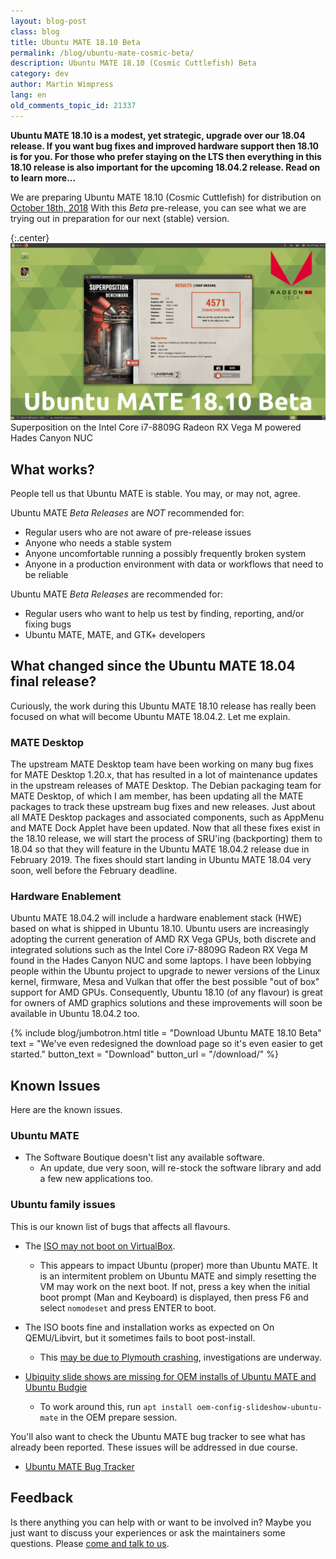 ```yaml
---
layout: blog-post
class: blog
title: Ubuntu MATE 18.10 Beta
permalink: /blog/ubuntu-mate-cosmic-beta/
description: Ubuntu MATE 18.10 (Cosmic Cuttlefish) Beta
category: dev
author: Martin Wimpress
lang: en
old_comments_topic_id: 21337
---
```


**Ubuntu MATE 18.10 is a modest, yet strategic, upgrade over our 18.04
release. If you want bug fixes and improved hardware support then 18.10 is for
you. For those who prefer staying on the LTS then everything in this 18.10
release is also important for the upcoming 18.04.2 release. Read on to learn
more...**

We are preparing Ubuntu MATE 18.10 (Cosmic Cuttlefish) for distribution on
[October 18th, 2018](https://wiki.ubuntu.com/CosmicCuttlefish/ReleaseSchedule)
With this *Beta* pre-release, you can see what we are trying out in
preparation for our next (stable) version.

{:.center}
![Ubuntu MATE 18.10 Beta](/images/blog/1810-beta.jpg) Superposition on the Intel Core i7-8809G Radeon RX Vega M powered Hades Canyon NUC

## What works?

People tell us that Ubuntu MATE is stable. You may, or may not, agree.

Ubuntu MATE *Beta Releases* are *NOT* recommended for:

  * Regular users who are not aware of pre-release issues
  * Anyone who needs a stable system
  * Anyone uncomfortable running a possibly frequently broken system
  * Anyone in a production environment with data or workflows that need to be reliable

Ubuntu MATE *Beta Releases* are recommended for:

  * Regular users who want to help us test by finding, reporting, and/or fixing bugs
  * Ubuntu MATE, MATE, and GTK+ developers

## What changed since the Ubuntu MATE 18.04 final release?

Curiously, the work during this Ubuntu MATE 18.10 release has really been
focused on what will become Ubuntu MATE 18.04.2. Let me explain.

### MATE Desktop

The upstream MATE Desktop team have been working on many bug fixes for MATE
Desktop 1.20.x, that has resulted in a lot of maintenance updates in the
upstream releases of MATE Desktop. The Debian packaging team for MATE Desktop,
of which I am member, has been updating all the MATE packages to track these
upstream bug fixes and new releases. Just about all MATE Desktop packages and
associated components, such as AppMenu and MATE Dock Applet have been updated.
Now that all these fixes exist in the 18.10 release, we will start the process
of SRU'ing (backporting) them to 18.04 so that they will feature in the Ubuntu
MATE 18.04.2 release due in February 2019. The fixes should start landing in
Ubuntu MATE 18.04 very soon, well before the February deadline.

### Hardware Enablement

Ubuntu MATE 18.04.2 will include a hardware enablement stack (HWE) based on
what is shipped in Ubuntu 18.10. Ubuntu users are increasingly adopting the
current generation of AMD RX Vega GPUs, both discrete and integrated solutions
such as the Intel Core i7-8809G Radeon RX Vega M found in the Hades Canyon NUC
and some laptops. I have been lobbying people within the Ubuntu project to
upgrade to newer versions of the Linux kernel, firmware, Mesa and Vulkan that
offer the best possible "out of box" support for AMD GPUs. Consequently,
Ubuntu 18.10 (of any flavour) is great for owners of AMD graphics solutions
and these improvements will soon be available in Ubuntu 18.04.2 too.

{% include blog/jumbotron.html
    title = "Download Ubuntu MATE 18.10 Beta"
    text = "We've even redesigned the download page so it's even easier to get started."
    button_text = "Download"
    button_url = "/download/"
%}

## Known Issues

Here are the known issues.

### Ubuntu MATE

  * The Software Boutique doesn't list any available software.
    * An update, due very soon, will re-stock the software library and add a few new applications too.

### Ubuntu family issues

This is our known list of bugs that affects all flavours.

  * The [ISO may not boot on VirtualBox](https://pad.lv/1792932).
    * This appears to impact Ubuntu (proper) more than Ubuntu MATE. It is an intermitent problem on Ubuntu MATE and simply resetting the VM may work on the next boot. If not, press a key when the initial boot prompt (Man and Keyboard) is displayed, then press F6 and select `nomodeset` and press ENTER to boot.

  * The ISO boots fine and installation works as expected on On QEMU/Libvirt, but it sometimes fails to boot post-install.
    * This [may be due to Plymouth crashing](https://pad.lv/1794280), investigations are underway.

  * [Ubiquity slide shows are missing for OEM installs of Ubuntu MATE and Ubuntu Budgie](https://pad.lv/1713720)
    * To work around this, run `apt install oem-config-slideshow-ubuntu-mate` in the OEM prepare session.

You'll also want to check the Ubuntu MATE bug tracker to see what has already
been reported. These issues will be addressed in due course.

  * [Ubuntu MATE Bug Tracker](https://bugs.launchpad.net/ubuntu-mate)

## Feedback

Is there anything you can help with or want to be involved in? Maybe you just
want to discuss your experiences or ask the maintainers some questions. Please
[come and talk to us](https://ubuntu-mate.community/).
